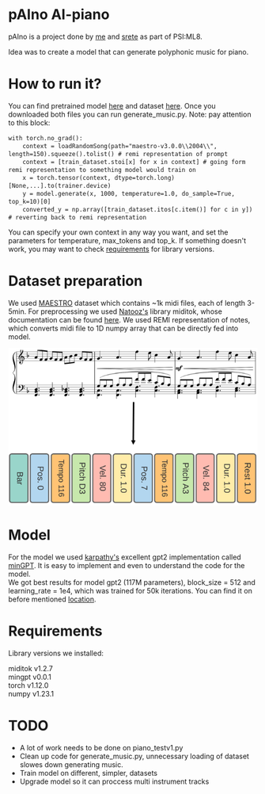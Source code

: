 # pAIno AI-piano

pAIno is a project done by [me](https://github.com/strajdzsha) and [srete](https://github.com/srete) as part of PSI:ML8.

Idea was to create a model that can generate polyphonic music for piano.

# How to run it?

You can find pretrained model [here](https://drive.google.com/drive/folders/13S-rnXaWo_n5oGZHm8_U4Z8Y7B233R20?usp=sharing) and dataset [here](https://github.com/strajdzsha/pAIno---AI-piano/blob/main/dataset.npy). Once you downloaded both files you can run generate_music.py.
Note: pay attention to this block:

```
with torch.no_grad():
    context = loadRandomSong(path="maestro-v3.0.0\\2004\\", length=150).squeeze().tolist() # remi representation of prompt
    context = [train_dataset.stoi[x] for x in context] # going form remi representation to something model would train on
    x = torch.tensor(context, dtype=torch.long)[None,...].to(trainer.device)
    y = model.generate(x, 1000, temperature=1.0, do_sample=True, top_k=10)[0]
    converted_y = np.array([train_dataset.itos[c.item()] for c in y]) # reverting back to remi representation
```
You can specify your own context in any way you want, and set the parameters for temperature, max_tokens and top_k.
If something doesn't work, you may want to check [requirements](https://github.com/strajdzsha/pAIno---AI-piano/edit/main/README.md#requirements) for library versions.

# Dataset preparation
We used [MAESTRO](https://magenta.tensorflow.org/datasets/maestro) dataset which contains ~1k midi files, each of length 3-5min.
For preprocessing we used [Natooz's](https://github.com/Natooz) library miditok, whose documentation can be found [here](https://github.com/Natooz/MidiTok). We used REMI representation of notes, which converts midi file to 1D numpy array that can be directly fed into model. <br/>

<p align="center">
  <img src="https://github.com/strajdzsha/pAIno---AI-piano/blob/main/src/remi.png" />
</p>

# Model
For the model we used [karpathy's](https://github.com/karpathy) excellent gpt2 implementation called [minGPT](https://github.com/karpathy/minGPT). It is easy to implement and even to understand the code for the model.<br/>
We got best results for model gpt2 (117M parameters), block_size = 512 and learning_rate = 1e4, which was trained for 50k iterations. You can find it on before mentioned [location](https://drive.google.com/drive/folders/13S-rnXaWo_n5oGZHm8_U4Z8Y7B233R20?usp=sharing). 

# Requirements
Library versions we installed:

miditok v1.2.7<br/>
mingpt v0.0.1 <br/>
torch v1.12.0 <br/>
numpy v1.23.1 <br/>

# TODO

- A lot of work needs to be done on piano_testv1.py
- Clean up code for generate_music.py, unnecessary loading of dataset slowes down generating music.
- Train model on different, simpler, datasets
- Upgrade model so it can proccess multi instrument tracks
